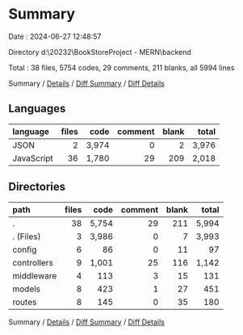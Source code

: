 # Summary

Date : 2024-06-27 12:48:57

Directory d:\\20232\\BookStoreProject - MERN\\backend

Total : 38 files,  5754 codes, 29 comments, 211 blanks, all 5994 lines

Summary / [Details](details.md) / [Diff Summary](diff.md) / [Diff Details](diff-details.md)

## Languages
| language | files | code | comment | blank | total |
| :--- | ---: | ---: | ---: | ---: | ---: |
| JSON | 2 | 3,974 | 0 | 2 | 3,976 |
| JavaScript | 36 | 1,780 | 29 | 209 | 2,018 |

## Directories
| path | files | code | comment | blank | total |
| :--- | ---: | ---: | ---: | ---: | ---: |
| . | 38 | 5,754 | 29 | 211 | 5,994 |
| . (Files) | 3 | 3,986 | 0 | 7 | 3,993 |
| config | 6 | 86 | 0 | 11 | 97 |
| controllers | 9 | 1,001 | 25 | 116 | 1,142 |
| middleware | 4 | 113 | 3 | 15 | 131 |
| models | 8 | 423 | 1 | 27 | 451 |
| routes | 8 | 145 | 0 | 35 | 180 |

Summary / [Details](details.md) / [Diff Summary](diff.md) / [Diff Details](diff-details.md)